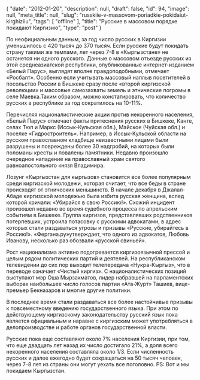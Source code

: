 {
    "date": "2012-01-20",
    "description": null,
    "draft": false,
    "id": 94,
    "image": null,
    "meta_title": null,
    "slug": "russkiie-v-massovom-poriadkie-pokidaiut-kirghiziiu",
    "tags": [
        "offline"
    ],
    "title": "Русские в массовом порядке покидают Киргизию",
    "type": "post"
}


По неофициальным данным, за год число русских в Киргизии уменьшилось с 420 тысяч до 370 тысяч. Если русские будут покидать страну такими же темпами, лет через 7-8 в «Кыргызстане» не останется ни одного русского.
Данные о массовом отъезде русских из этой среднеазиатской республики, опубликованные интернет-изданием «Белый Парус», выглядят вполне правдоподобными, отмечает «Росбалт». Особенно если учитывать массовый наплыв посетителей в посольство России в Бишкеке сразу после «второй киргизской революции» и массовые самозахваты земель и этнические погромы в селе Маевка.Таким образом, можно констатировать, что количество русских в республике за год сократилось на 10-11%.
 
Перечисляя националистические акции против некоренного населения, «Белый Парус» отмечает факты притеснения русских в Бишкеке, Канте, селах Тюп и Маркс (Иссык-Кульская обл.), Майское (Чуйская обл.) и поселке «Гидростроитель».
Например, в Иссык-Кульской области на русском православном кладбище неизвестными лицами были разрушены и повреждены более 30 надгробий, на которых были поломаны кресты и повалены памятники. Недавно произошло очередное нападение на православный храм святого равноапостольного князя Владимира.
 
Лозунг «Кыргызстан для кыргызов» становится все более популярным среди киргизской молодежи, которая считает, что все беды в стране происходят от этнических меньшинств. В начале декабря в Джалал-Абаде киргизской молодежью была избита русская женщина, вслед которой кричали: «Убирайся в свою Россию!». Схожий инцидент произошел недавно во время судебного процесса по апрельским событиям в Бишкеке. Группа киргизов, представлявших родственников потерпевших, устроила потасовку с русскими адвокатами, в адрес которых стали раздаваться угрозы и призывы «Русские, убирайтесь в Россию!». «Фергана.ру»утверждает, что одного из адвокатов, Любовь Иванову, несколько раз обозвали «русской свиньей».
 
Рост национализма активно подогревается киргизоязычной прессой и целым рядом политических партий и деятелей. На республиканском телевидении до сих пор выходит телепередача «Нукра-Кыргыз», что в переводе означает «Чистый киргиз». С националистических позиций выступают мэр Оша Мырзакматов, лидер набравшей на парламентских выборах наибольшее число голосов партии «Ата-Журт» Ташиев, вице-премьер Бекназаров и многие другие политики.
 
В последнее время стали раздаваться все более настойчивые призывы к повсеместному введению государственного языка. При этом по действующему киргизскому законодательству русский язык пока является официальным и наравне с киргизским может употребляться в делопроизводстве и работе органов государственной власти.
 
Русские пока еще составляют около 7% населения Киргизии, при том, что еще двадцать лет назад их число достигало 21%, а доля всего некоренного населения составляла около 1/3. Если численность русских и далее ежегодно будет сокращаться на 50 тысяч человек, через 7-8 лет из страны они могут уехать все поголовно.
PS: Вот и мы покидаем Кыргызстан.
